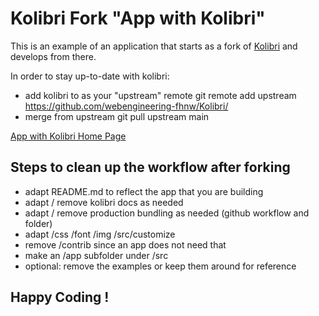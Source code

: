 
# Kolibri Fork "App with Kolibri"

This is an example of an application that starts as a fork of 
[Kolibri](https://webengineering-fhnw.github.io/Kolibri/index.html)
and develops from there.

In order to stay up-to-date with kolibri:
- add kolibri to as your "upstream" remote
          git remote add upstream https://github.com/webengineering-fhnw/Kolibri/
- merge from upstream
          git pull upstream main

[App with Kolibri Home Page](https://webengineering-fhnw.github.io/App-with-Kolibri/index.html)

## Steps to clean up the workflow after forking
- adapt README.md to reflect the app that you are building
- adapt / remove kolibri docs as needed
- adapt / remove production bundling as needed (github workflow and folder)
- adapt /css /font /img /src/customize
- remove /contrib since an app does not need that
- make an /app subfolder under /src
- optional: remove the examples or keep them around for reference

## Happy Coding !

